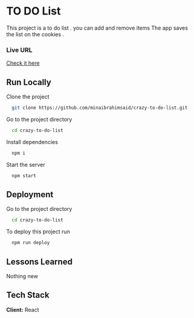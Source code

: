 
# TO DO List 

This project is a to do list . you can add and remove items 
The app saves the list on the cookies .





### Live URL

[Check it here](https://minaibrahimsaid.github.io/crazy-to-do-list/)




## Run Locally

Clone the project

```bash
  git clone https://github.com/minaibrahimsaid/crazy-to-do-list.git
```

Go to the project directory

```bash
  cd crazy-to-do-list
```

Install dependencies

```bash
  npm i
```

Start the server

```bash
  npm start
```


## Deployment

Go to the project directory

```bash
  cd crazy-to-do-list
```
To deploy this project run

```bash
  npm run deploy
```


## Lessons Learned

Nothing new 

## Tech Stack

**Client:** React


